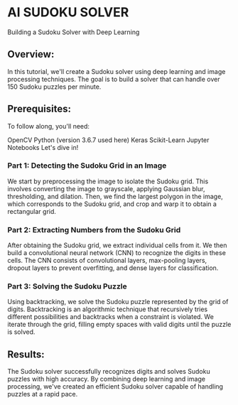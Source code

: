 # AI SUDOKU SOLVER
Building a Sudoku Solver with Deep Learning

## Overview:
In this tutorial, we'll create a Sudoku solver using deep learning and image processing techniques. The goal is to build a solver that can handle over 150 Sudoku puzzles per minute.

## Prerequisites:
To follow along, you'll need:

OpenCV
Python (version 3.6.7 used here)
Keras
Scikit-Learn
Jupyter Notebooks
Let's dive in!

### Part 1: Detecting the Sudoku Grid in an Image
We start by preprocessing the image to isolate the Sudoku grid. This involves converting the image to grayscale, applying Gaussian blur, thresholding, and dilation. Then, we find the largest polygon in the image, which corresponds to the Sudoku grid, and crop and warp it to obtain a rectangular grid.

### Part 2: Extracting Numbers from the Sudoku Grid
After obtaining the Sudoku grid, we extract individual cells from it. We then build a convolutional neural network (CNN) to recognize the digits in these cells. The CNN consists of convolutional layers, max-pooling layers, dropout layers to prevent overfitting, and dense layers for classification.

### Part 3: Solving the Sudoku Puzzle
Using backtracking, we solve the Sudoku puzzle represented by the grid of digits. Backtracking is an algorithmic technique that recursively tries different possibilities and backtracks when a constraint is violated. We iterate through the grid, filling empty spaces with valid digits until the puzzle is solved.

## Results:
The Sudoku solver successfully recognizes digits and solves Sudoku puzzles with high accuracy. By combining deep learning and image processing, we've created an efficient Sudoku solver capable of handling puzzles at a rapid pace.
